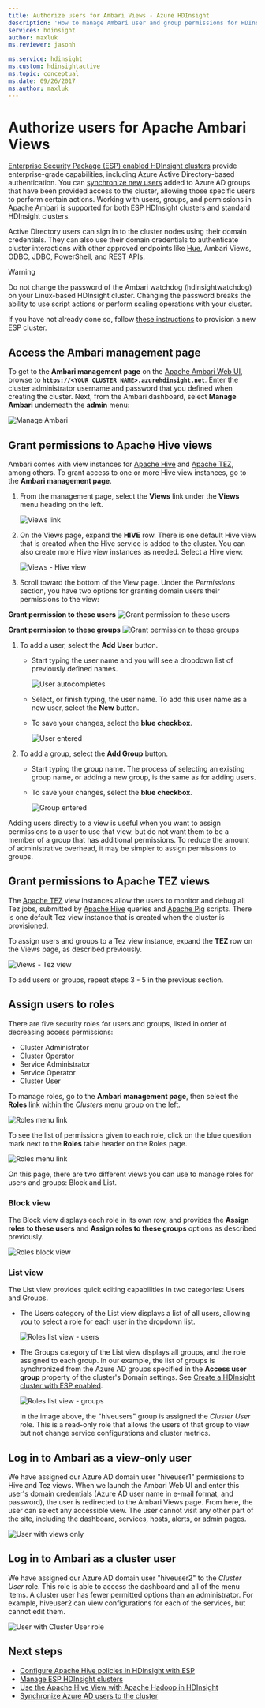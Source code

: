 ```yaml
---
title: Authorize users for Ambari Views - Azure HDInsight 
description: 'How to manage Ambari user and group permissions for HDInsight clusters with ESP enabled.'
services: hdinsight
author: maxluk
ms.reviewer: jasonh

ms.service: hdinsight
ms.custom: hdinsightactive
ms.topic: conceptual
ms.date: 09/26/2017
ms.author: maxluk
---
```

# Authorize users for Apache Ambari Views

[Enterprise Security Package (ESP) enabled HDInsight clusters](./domain-joined/apache-domain-joined-introduction.md) provide enterprise-grade capabilities, including Azure Active Directory-based authentication. You can [synchronize new users](hdinsight-sync-aad-users-to-cluster.md) added to Azure AD groups that have been provided access to the cluster, allowing those specific users to perform certain actions. Working with users, groups, and permissions in [Apache Ambari](https://ambari.apache.org/) is supported for both ESP HDInsight clusters and standard HDInsight clusters.

Active Directory users can sign in to the cluster nodes using their domain credentials. They can also use their domain credentials to authenticate cluster interactions with other approved endpoints like [Hue](https://gethue.com/), Ambari Views, ODBC, JDBC, PowerShell, and REST APIs.

> [!WARNING]  
> Do not change the password of the Ambari watchdog (hdinsightwatchdog) on your Linux-based HDInsight cluster. Changing the password breaks the ability to use script actions or perform scaling operations with your cluster.

If you have not already done so, follow [these instructions](./domain-joined/apache-domain-joined-configure.md) to provision a new ESP cluster.

## Access the Ambari management page

To get to the **Ambari management page** on the [Apache Ambari Web UI](hdinsight-hadoop-manage-ambari.md), browse to **`https://<YOUR CLUSTER NAME>.azurehdinsight.net`**. Enter the cluster administrator username and password that you defined when creating the cluster. Next, from the Ambari dashboard, select **Manage Ambari** underneath the **admin** menu:

![Manage Ambari](./media/hdinsight-authorize-users-to-ambari/manage-ambari.png)

## Grant permissions to Apache Hive views

Ambari comes with view instances for [Apache Hive](https://hive.apache.org/) and [Apache TEZ](https://tez.apache.org/), among others. To grant access to one or more Hive view instances, go to the **Ambari management page**.

1. From the management page, select the **Views** link under the **Views** menu heading on the left.

    ![Views link](./media/hdinsight-authorize-users-to-ambari/views-link.png)

2. On the Views page, expand the **HIVE** row. There is one default Hive view that is created when the Hive service is added to the cluster. You can also create more Hive view instances as needed. Select a Hive view:

    ![Views - Hive view](./media/hdinsight-authorize-users-to-ambari/views-hive-view.png)

3. Scroll toward the bottom of the View page. Under the *Permissions* section, you have two options for granting domain users their permissions to the view:

**Grant permission to these users**
    ![Grant permission to these users](./media/hdinsight-authorize-users-to-ambari/add-user-to-view.png)

**Grant permission to these groups**
    ![Grant permission to these groups](./media/hdinsight-authorize-users-to-ambari/add-group-to-view.png)

1. To add a user, select the **Add User** button.

   * Start typing the user name and you will see a dropdown list of previously defined names.

     ![User autocompletes](./media/hdinsight-authorize-users-to-ambari/user-autocomplete.png)

   * Select, or finish typing, the user name. To add this user name as a new user, select the **New** button.

   * To save your changes, select the **blue checkbox**.

     ![User entered](./media/hdinsight-authorize-users-to-ambari/user-entered.png)

1. To add a group, select the **Add Group** button.

   * Start typing the group name. The process of selecting an existing group name, or adding a new group, is the same as for adding users.
   * To save your changes, select the **blue checkbox**.

     ![Group entered](./media/hdinsight-authorize-users-to-ambari/group-entered.png)

Adding users directly to a view is useful when you want to assign permissions to a user to use that view, but do not want them to be a member of a group that has additional permissions. To reduce the amount of administrative overhead, it may be simpler to assign permissions to groups.

## Grant permissions to Apache TEZ views

The [Apache TEZ](https://tez.apache.org/) view instances allow the users to monitor and debug all Tez jobs, submitted by [Apache Hive](https://hive.apache.org/) queries and [Apache Pig](https://pig.apache.org/) scripts. There is one default Tez view instance that is created when the cluster is provisioned.

To assign users and groups to a Tez view instance, expand the **TEZ** row on the Views page, as described previously.

![Views - Tez view](./media/hdinsight-authorize-users-to-ambari/views-tez-view.png)

To add users or groups, repeat steps 3 - 5 in the previous section.

## Assign users to roles

There are five security roles for users and groups, listed in order of decreasing access permissions:

* Cluster Administrator
* Cluster Operator
* Service Administrator
* Service Operator
* Cluster User

To manage roles, go to the **Ambari management page**, then select the **Roles** link within the *Clusters* menu group on the left.

![Roles menu link](./media/hdinsight-authorize-users-to-ambari/roles-link.png)

To see the list of permissions given to each role, click on the blue question mark next to the **Roles** table header on the Roles page.

![Roles menu link](./media/hdinsight-authorize-users-to-ambari/roles-permissions.png)

On this page, there are two different views you can use to manage roles for users and groups: Block and List.

### Block view

The Block view displays each role in its own row, and provides the **Assign roles to these users** and **Assign roles to these groups** options as described previously.

![Roles block view](./media/hdinsight-authorize-users-to-ambari/roles-block-view.png)

### List view

The List view provides quick editing capabilities in two categories: Users and Groups.

* The Users category of the List view displays a list of all users, allowing you to select a role for each user in the dropdown list.

    ![Roles list view - users](./media/hdinsight-authorize-users-to-ambari/roles-list-view-users.png)

*  The Groups category of the List view displays all groups, and the role assigned to each group. In our example, the list of groups is synchronized from the Azure AD groups specified in the **Access user group** property of the cluster's Domain settings. See [Create a HDInsight cluster with ESP enabled](./domain-joined/apache-domain-joined-configure-using-azure-adds.md#create-a-hdinsight-cluster-with-esp).

    ![Roles list view - groups](./media/hdinsight-authorize-users-to-ambari/roles-list-view-groups.png)

    In the image above, the "hiveusers" group is assigned the *Cluster User* role. This is a read-only role that allows the users of that group to view but not change service configurations and cluster metrics.

## Log in to Ambari as a view-only user

We have assigned our Azure AD domain user "hiveuser1" permissions to Hive and Tez views. When we launch the Ambari Web UI and enter this user's domain credentials (Azure AD user name in e-mail format, and password), the user is redirected to the Ambari Views page. From here, the user can select any accessible view. The user cannot visit any other part of the site, including the dashboard, services, hosts, alerts, or admin pages.

![User with views only](./media/hdinsight-authorize-users-to-ambari/user-views-only.png)

## Log in to Ambari as a cluster user

We have assigned our Azure AD domain user "hiveuser2" to the *Cluster User* role. This role is able to access the dashboard and all of the menu items. A cluster user has fewer permitted options than an administrator. For example, hiveuser2 can view configurations for each of the services, but cannot edit them.

![User with Cluster User role](./media/hdinsight-authorize-users-to-ambari/user-cluster-user-role.png)

## Next steps

* [Configure Apache Hive policies in HDInsight with ESP](./domain-joined/apache-domain-joined-run-hive.md)
* [Manage ESP HDInsight clusters](./domain-joined/apache-domain-joined-manage.md)
* [Use the Apache Hive View with Apache Hadoop in HDInsight](hadoop/apache-hadoop-use-hive-ambari-view.md)
* [Synchronize Azure AD users to the cluster](hdinsight-sync-aad-users-to-cluster.md)

